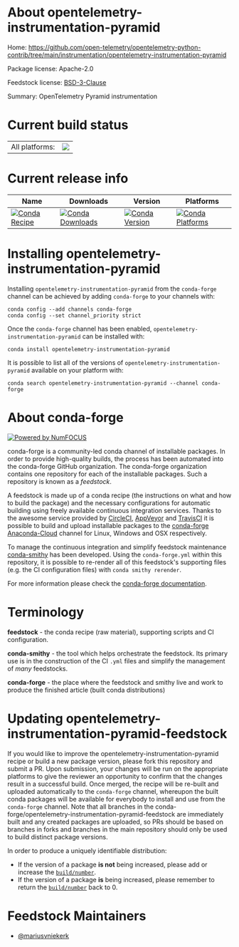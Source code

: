 About opentelemetry-instrumentation-pyramid
===========================================

Home: https://github.com/open-telemetry/opentelemetry-python-contrib/tree/main/instrumentation/opentelemetry-instrumentation-pyramid

Package license: Apache-2.0

Feedstock license: [BSD-3-Clause](https://github.com/conda-forge/opentelemetry-instrumentation-pyramid-feedstock/blob/master/LICENSE.txt)

Summary: OpenTelemetry Pyramid instrumentation

Current build status
====================


<table><tr><td>All platforms:</td>
    <td>
      <a href="https://dev.azure.com/conda-forge/feedstock-builds/_build/latest?definitionId=13862&branchName=master">
        <img src="https://dev.azure.com/conda-forge/feedstock-builds/_apis/build/status/opentelemetry-instrumentation-pyramid-feedstock?branchName=master">
      </a>
    </td>
  </tr>
</table>

Current release info
====================

| Name | Downloads | Version | Platforms |
| --- | --- | --- | --- |
| [![Conda Recipe](https://img.shields.io/badge/recipe-opentelemetry--instrumentation--pyramid-green.svg)](https://anaconda.org/conda-forge/opentelemetry-instrumentation-pyramid) | [![Conda Downloads](https://img.shields.io/conda/dn/conda-forge/opentelemetry-instrumentation-pyramid.svg)](https://anaconda.org/conda-forge/opentelemetry-instrumentation-pyramid) | [![Conda Version](https://img.shields.io/conda/vn/conda-forge/opentelemetry-instrumentation-pyramid.svg)](https://anaconda.org/conda-forge/opentelemetry-instrumentation-pyramid) | [![Conda Platforms](https://img.shields.io/conda/pn/conda-forge/opentelemetry-instrumentation-pyramid.svg)](https://anaconda.org/conda-forge/opentelemetry-instrumentation-pyramid) |

Installing opentelemetry-instrumentation-pyramid
================================================

Installing `opentelemetry-instrumentation-pyramid` from the `conda-forge` channel can be achieved by adding `conda-forge` to your channels with:

```
conda config --add channels conda-forge
conda config --set channel_priority strict
```

Once the `conda-forge` channel has been enabled, `opentelemetry-instrumentation-pyramid` can be installed with:

```
conda install opentelemetry-instrumentation-pyramid
```

It is possible to list all of the versions of `opentelemetry-instrumentation-pyramid` available on your platform with:

```
conda search opentelemetry-instrumentation-pyramid --channel conda-forge
```


About conda-forge
=================

[![Powered by NumFOCUS](https://img.shields.io/badge/powered%20by-NumFOCUS-orange.svg?style=flat&colorA=E1523D&colorB=007D8A)](http://numfocus.org)

conda-forge is a community-led conda channel of installable packages.
In order to provide high-quality builds, the process has been automated into the
conda-forge GitHub organization. The conda-forge organization contains one repository
for each of the installable packages. Such a repository is known as a *feedstock*.

A feedstock is made up of a conda recipe (the instructions on what and how to build
the package) and the necessary configurations for automatic building using freely
available continuous integration services. Thanks to the awesome service provided by
[CircleCI](https://circleci.com/), [AppVeyor](https://www.appveyor.com/)
and [TravisCI](https://travis-ci.com/) it is possible to build and upload installable
packages to the [conda-forge](https://anaconda.org/conda-forge)
[Anaconda-Cloud](https://anaconda.org/) channel for Linux, Windows and OSX respectively.

To manage the continuous integration and simplify feedstock maintenance
[conda-smithy](https://github.com/conda-forge/conda-smithy) has been developed.
Using the ``conda-forge.yml`` within this repository, it is possible to re-render all of
this feedstock's supporting files (e.g. the CI configuration files) with ``conda smithy rerender``.

For more information please check the [conda-forge documentation](https://conda-forge.org/docs/).

Terminology
===========

**feedstock** - the conda recipe (raw material), supporting scripts and CI configuration.

**conda-smithy** - the tool which helps orchestrate the feedstock.
                   Its primary use is in the construction of the CI ``.yml`` files
                   and simplify the management of *many* feedstocks.

**conda-forge** - the place where the feedstock and smithy live and work to
                  produce the finished article (built conda distributions)


Updating opentelemetry-instrumentation-pyramid-feedstock
========================================================

If you would like to improve the opentelemetry-instrumentation-pyramid recipe or build a new
package version, please fork this repository and submit a PR. Upon submission,
your changes will be run on the appropriate platforms to give the reviewer an
opportunity to confirm that the changes result in a successful build. Once
merged, the recipe will be re-built and uploaded automatically to the
`conda-forge` channel, whereupon the built conda packages will be available for
everybody to install and use from the `conda-forge` channel.
Note that all branches in the conda-forge/opentelemetry-instrumentation-pyramid-feedstock are
immediately built and any created packages are uploaded, so PRs should be based
on branches in forks and branches in the main repository should only be used to
build distinct package versions.

In order to produce a uniquely identifiable distribution:
 * If the version of a package **is not** being increased, please add or increase
   the [``build/number``](https://docs.conda.io/projects/conda-build/en/latest/resources/define-metadata.html#build-number-and-string).
 * If the version of a package **is** being increased, please remember to return
   the [``build/number``](https://docs.conda.io/projects/conda-build/en/latest/resources/define-metadata.html#build-number-and-string)
   back to 0.

Feedstock Maintainers
=====================

* [@mariusvniekerk](https://github.com/mariusvniekerk/)

